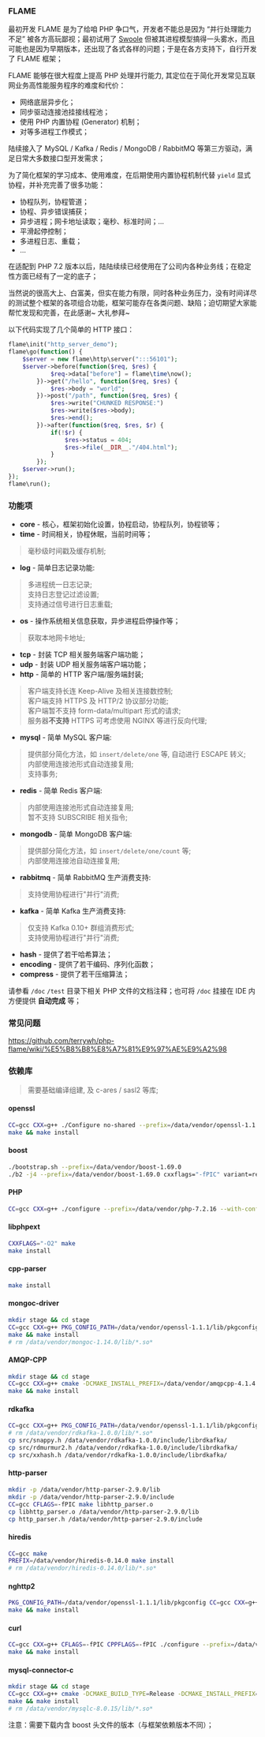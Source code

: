 ### FLAME
最初开发 FLAME 是为了给咱 PHP 争口气，开发者不能总是因为 “并行处理能力不足” 被各方高玩鄙视；最初试用了 [Swoole](https://www.swoole.com/) 但被其进程模型搞得一头雾水，而且可能也是因为早期版本，还出现了各式各样的问题；于是在各方支持下，自行开发了 FLAME 框架；

FLAME 能够在很大程度上提高 PHP 处理并行能力, 其定位在于简化开发常见互联网业务高性能服务程序的难度和代价：
* 网络底层异步化；
* 同步驱动连接池挂接线程池；
* 使用 PHP 内置协程 (Generator) 机制；
* 对等多进程工作模式；

陆续接入了 MySQL / Kafka / Redis / MongoDB / RabbitMQ 等第三方驱动，满足日常大多数接口型开发需求；

为了简化框架的学习成本、使用难度，在后期使用内置协程机制代替 `yield` 显式协程，并补充完善了很多功能：
* 协程队列，协程管道；
* 协程、异步错误捕获；
* 异步进程；网卡地址读取；毫秒、标准时间；...
* 平滑起停控制；
* 多进程日志、重载；
* ...

在适配到 PHP 7.2 版本以后，陆陆续续已经使用在了公司内各种业务线；在稳定性方面已经有了一定的底子；

当然说的很高大上、白富美，但实在能力有限，同时各种业务压力，没有时间详尽的测试整个框架的各项组合功能，框架可能存在各类问题、缺陷；迫切期望大家能帮忙发现和完善，在此感谢~ 大礼参拜~

以下代码实现了几个简单的 HTTP 接口：
``` PHP
flame\init("http_server_demo");
flame\go(function() {
    $server = new flame\http\server(":::56101");
    $server->before(function($req, $res) {
            $req->data["before"] = flame\time\now();
        })->get("/hello", function($req, $res) {
            $res->body = "world";
        })->post("/path", function($req, $res) {
            $res->write("CHUNKED RESPONSE:")
            $res->write($res->body);
            $res->end();
        })->after(function($req, $res, $r) {
            if(!$r) {
                $res->status = 404;
                $res->file(__DIR__."/404.html");
            }
        });
    $server->run();
});
flame\run();
```

### 功能项

* **core** - 核心，框架初始化设置，协程启动，协程队列，协程锁等；
* **time** - 时间相关，协程休眠，当前时间等；
> 毫秒级时间戳及缓存机制;  
* **log** - 简单日志记录功能:
> 多进程统一日志记录;  
> 支持日志登记过滤设置;  
> 支持通过信号进行日志重载;  
* **os** - 操作系统相关信息获取，异步进程启停操作等；
> 获取本地网卡地址;
* **tcp** - 封装 TCP 相关服务端客户端功能；
* **udp** - 封装 UDP 相关服务端客户端功能；
* **http** - 简单的 HTTP 客户端/服务端封装;
> 客户端支持长连 Keep-Alive 及相关连接数控制;  
> 客户端支持 HTTPS 及 HTTP/2 协议部分功能;  
> 客户端暂不支持 form-data/multipart 形式的请求;  
> 服务器**不支持** HTTPS 可考虑使用 NGINX 等进行反向代理;  
* **mysql** - 简单 MySQL 客户端:
> 提供部分简化方法，如 `insert/delete/one` 等, 自动进行 ESCAPE 转义;  
> 内部使用连接池形式自动连接复用;  
> 支持事务;  
* **redis** - 简单 Redis 客户端:
> 内部使用连接池形式自动连接复用;  
> 暂不支持 SUBSCRIBE 相关指令;  
* **mongodb** - 简单 MongoDB 客户端:
> 提供部分简化方法，如 `insert/delete/one/count` 等;  
> 内部使用连接池自动连接复用;  
* **rabbitmq** - 简单 RabbitMQ 生产消费支持:
> 支持使用协程进行"并行"消费;
* **kafka** - 简单 Kafka 生产消费支持:
> 仅支持 Kafka 0.10+ 群组消费形式;  
> 支持使用协程进行"并行"消费;  
* **hash** - 提供了若干哈希算法；
* **encoding** - 提供了若干编码、序列化函数；
* **compress** - 提供了若干压缩算法；

请参看 `/doc` `/test` 目录下相关 PHP 文件的文档注释；也可将 `/doc` 挂接在 IDE 内方便提供 **自动完成** 等；

### 常见问题

https://github.com/terrywh/php-flame/wiki/%E5%B8%B8%E8%A7%81%E9%97%AE%E9%A2%98

### 依赖库

> 需要基础编译组建, 及 c-ares / sasl2 等库;

#### openssl
``` Bash
CC=gcc CXX=g++ ./Configure no-shared --prefix=/data/vendor/openssl-1.1.1 linux-x86_64
make && make install
```

#### boost
``` Bash
./bootstrap.sh --prefix=/data/vendor/boost-1.69.0
./b2 -j4 --prefix=/data/vendor/boost-1.69.0 cxxflags="-fPIC" variant=release link=static threading=multi install
```

#### PHP
``` Bash
CC=gcc CXX=g++ ./configure --prefix=/data/vendor/php-7.2.16 --with-config-file-path=/data/vendor/php-7.2.16/etc --disable-simplexml --disable-xml --disable-xmlreader --disable-xmlwriter --with-readline --enable-mbstring --without-pear --with-zlib --host=x86_64-linux-gnu --target=x86_64-linux-gnu
```

#### libphpext
``` Bash
CXXFLAGS="-O2" make
make install
```

#### cpp-parser
``` Bash
make install
```
<!--
#### sasl2
``` Bash
PKG_CONFIG_PATH=/data/vendor/openssl-1.1.1/lib/pkgconfig CC=gcc CXX=g++ CFLAGS=-fPIC CXXFLAGS=-fPIC ./configure --prefix=/data/vendor/sasl2 --with-openssl=/data/vendor/openssl-1.1.1 --without-ldap --enable-shared=no
make && make install
```
-->
#### mongoc-driver
``` Bash
mkdir stage && cd stage
CC=gcc CXX=g++ PKG_CONFIG_PATH=/data/vendor/openssl-1.1.1/lib/pkgconfig cmake -DCMAKE_INSTALL_PREFIX=/data/vendor/mongoc-1.14.0 -DCMAKE_INSTALL_LIBDIR=lib -DCMAKE_BUILD_TYPE=Release -DCMAKE_C_FLAGS=-fPIC -DENABLE_STATIC=ON -DENABLE_SASL=OFF -DENABLE_SHM_COUNTERS=OFF -DENABLE_TESTS=OFF -DENABLE_EXAMPLES=OFF -DENABLE_AUTOMATIC_INIT_AND_CLEANUP=OFF ../
make && make install
# rm /data/vendor/mongoc-1.14.0/lib/*.so*
```

#### AMQP-CPP
``` Bash
mkdir stage && cd stage
CC=gcc CXX=g++ cmake -DCMAKE_INSTALL_PREFIX=/data/vendor/amqpcpp-4.1.4 -DCMAKE_CXX_FLAGS=-fPIC -DCMAKE_BUILD_TYPE=Release -DAMQP-CPP_LINUX_TCP=ON ../
make && make install
```

#### rdkafka
``` Bash
CC=gcc CXX=g++ PKG_CONFIG_PATH=/data/vendor/openssl-1.1.1/lib/pkgconfig ./configure --prefix=/data/vendor/rdkafka-1.0.0
# rm /data/vendor/rdkafka-1.0.0/lib/*.so*
cp src/snappy.h /data/vendor/rdkafka-1.0.0/include/librdkafka/
cp src/rdmurmur2.h /data/vendor/rdkafka-1.0.0/include/librdkafka/
cp src/xxhash.h /data/vendor/rdkafka-1.0.0/include/librdkafka/
```

#### http-parser
``` Bash
mkdir -p /data/vendor/http-parser-2.9.0/lib
mkdir -p /data/vendor/http-parser-2.9.0/include
CC=gcc CFLAGS=-fPIC make libhttp_parser.o
cp libhttp_parser.o /data/vendor/http-parser-2.9.0/lib
cp http_parser.h /data/vendor/http-parser-2.9.0/include
```

#### hiredis
``` Bash
CC=gcc make
PREFIX=/data/vendor/hiredis-0.14.0 make install
# rm /data/vendor/hiredis-0.14.0/lib/*.so*
```

#### nghttp2
``` Bash
PKG_CONFIG_PATH=/data/vendor/openssl-1.1.1/lib/pkgconfig CC=gcc CXX=g++ CFLAGS=-fPIC CXXFLAGS=-fPIC ./configure --prefix=/data/vendor/nghttp2-1.37.0 --enable-shared=no --enable-lib-only --with-boost=/data/vendor/boost-1.69.0 --enable-asio-lib
make && make install
```

#### curl
``` Bash
CC=gcc CXX=g++ CFLAGS=-fPIC CPPFLAGS=-fPIC ./configure --prefix=/data/vendor/curl-7.64.1 --with-nghttp2=/data/vendor/nghttp2-1.37.0 --with-ssl=/data/vendor/openssl-1.1.1 --with-pic=pic --enable-ipv6 --enable-shared=no --without-libidn2 --disable-ldap --without-libpsl --without-lber --enable-ares
make && make install
```

#### mysql-connector-c
``` Bash
mkdir stage && cd stage
CC=gcc CXX=g++ cmake -DCMAKE_BUILD_TYPE=Release -DCMAKE_INSTALL_PREFIX=/data/vendor/mysqlc-8.0.15 -DWITHOUT_SERVER=ON -DWITH_BOOST=../boost/boost_1_68_0 -DWITH_SSL=/data/vendor/openssl-1.1.1 -DOPENSSL_EXECUTABLE=/data/vendor/openssl-1.1.1/bin/openssl -DWITH_CURL=/data/vendor/curl-7.64.1 -DWITH_SASL=OFF -DSASL_SYSTEM_LIBRARY=OFF -DCMAKE_C_FLAGS=-pthread -DCMAKE_CXX_FLAGS=-pthread ../
make && make install
# rm /data/vendor/mysqlc-8.0.15/lib/*.so*
```
注意：需要下载内含 boost 头文件的版本（与框架依赖版本不同）；
